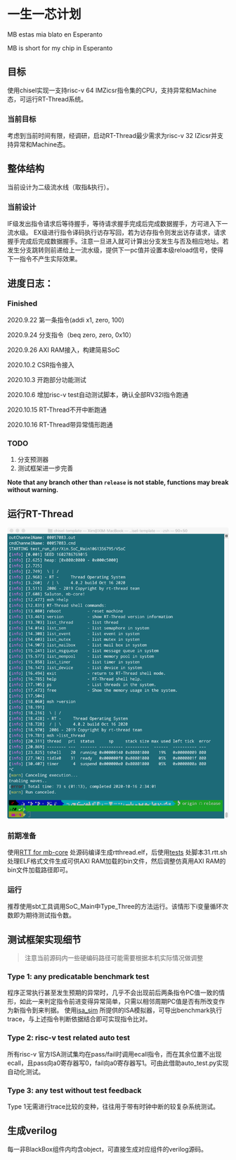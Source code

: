 # 一生一芯计划

MB estas mia blato en Esperanto

MB is short for my chip in Esperanto

## 目标

使用chisel实现一支持risc-v 64 IMZicsr指令集的CPU，支持异常和Machine态，可运行RT-Thread系统。

### 当前目标

考虑到当前时间有限，经调研，启动RT-Thread最少需求为risc-v 32 IZicsr并支持异常和Machine态。

## 整体结构

当前设计为二级流水线（取指&执行）。

### 当前设计

IF级发出指令请求后等待握手，等待请求握手完成后完成数据握手，方可进入下一流水级。
EX级进行指令译码执行访存写回，若为访存指令则发出访存请求，请求握手完成后完成数据握手。注意一旦进入就可计算出分支发生与否及相应地址。若发生分支跳转则前递给上一流水级，提供下一pc值并设置本级reload信号，使得下一指令不产生实际效果。

## 进度日志：

### Finished

2020.9.22 第一条指令(addi x1, zero, 100)

2020.9.24 分支指令（beq zero, zero, 0x10）

2020.9.26 AXI RAM接入，构建简易SoC

2020.10.2 CSR指令接入

2020.10.3 开跑部分功能测试

2020.10.6 增加risc-v test自动测试脚本，确认全部RV32I指令跑通

2020.10.15 RT-Thread不开中断跑通

2020.10.16 RT-Thread带异常情形跑通

### TODO

1. 分支预测器
2. 测试框架进一步完善

**Note that any branch other than `release` is not stable, functions may break without warning.**

## 运行RT-Thread

![运行效果](./imgs/rtt.png)

### 前期准备

使用[RTT for mb-core](https://github.com/chenguokai/rtt-mbcore/tree/master/bsp/mb-core) 处源码编译生成rtthread.elf，后使用[tests](https://github.com/chenguokai/mbcore-tests) 处脚本31.rtt.sh处理ELF格式文件生成可供AXI RAM加载的bin文件，然后调整仿真用AXI RAM的bin文件加载路径即可。

### 运行

推荐使用sbt工具调用SoC_Main中Type_Three的方法运行。该情形下i变量循环次数即为期待测试指令数。

## 测试框架实现细节

> 注意当前源码内一些硬编码路径可能需要根据本机实际情况做调整

### Type 1: any predicatable benchmark test

程序正常执行甚至发生预期的异常时，几乎不会出现前后两条指令PC值一致的情形，如此一来判定指令前进变得异常简单，只需以相邻周期PC值是否有所改变作为新指令到来判据。
使用[isa_sim](https://github.com/ultraembedded/riscv/tree/master/isa_sim)
所提供的ISA模拟器，可导出benchmark执行trace，与上述指令判断依据结合即可实现指令比对。

### Type 2: risc-v test related auto test

所有risc-v 官方ISA测试集均在pass/fail时调用ecall指令，而在其余位置不出现ecall，且pass向a0寄存器写0，fail向a0寄存器写1。可由此借助auto_test.py实现自动化测试。

### Type 3: any test without test feedback

Type 1无需进行trace比较的变种，往往用于带有时钟中断的较复杂系统测试。

## 生成verilog

每一非BlackBox组件内均含object，可直接生成对应组件的verilog源码。
